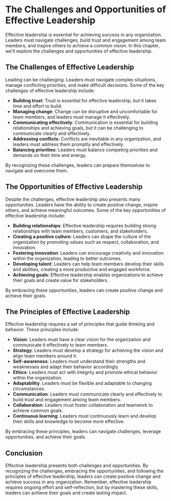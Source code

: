 The Challenges and Opportunities of Effective Leadership
==========================================================================================================

Effective leadership is essential for achieving success in any organization. Leaders must navigate challenges, build trust and engagement among team members, and inspire others to achieve a common vision. In this chapter, we'll explore the challenges and opportunities of effective leadership.

The Challenges of Effective Leadership
--------------------------------------

Leading can be challenging. Leaders must navigate complex situations, manage conflicting priorities, and make difficult decisions. Some of the key challenges of effective leadership include:

- **Building trust**: Trust is essential for effective leadership, but it takes time and effort to build.
- **Managing change**: Change can be disruptive and uncomfortable for team members, and leaders must manage it effectively.
- **Communicating effectively**: Communication is essential for building relationships and achieving goals, but it can be challenging to communicate clearly and effectively.
- **Addressing conflicts**: Conflicts are inevitable in any organization, and leaders must address them promptly and effectively.
- **Balancing priorities**: Leaders must balance competing priorities and demands on their time and energy.

By recognizing these challenges, leaders can prepare themselves to navigate and overcome them.

The Opportunities of Effective Leadership
-----------------------------------------

Despite the challenges, effective leadership also presents many opportunities. Leaders have the ability to create positive change, inspire others, and achieve meaningful outcomes. Some of the key opportunities of effective leadership include:

- **Building relationships**: Effective leadership requires building strong relationships with team members, customers, and stakeholders.
- **Creating a positive culture**: Leaders can shape the culture of the organization by promoting values such as respect, collaboration, and innovation.
- **Fostering innovation**: Leaders can encourage creativity and innovation within the organization, leading to better outcomes.
- **Developing talent**: Leaders can help team members develop their skills and abilities, creating a more productive and engaged workforce.
- **Achieving goals**: Effective leadership enables organizations to achieve their goals and create value for stakeholders.

By embracing these opportunities, leaders can create positive change and achieve their goals.

The Principles of Effective Leadership
--------------------------------------

Effective leadership requires a set of principles that guide thinking and behavior. These principles include:

- **Vision**: Leaders must have a clear vision for the organization and communicate it effectively to team members.
- **Strategy**: Leaders must develop a strategy for achieving the vision and align team members around it.
- **Self-awareness**: Leaders must understand their strengths and weaknesses and adapt their behavior accordingly.
- **Ethics**: Leaders must act with integrity and promote ethical behavior within the organization.
- **Adaptability**: Leaders must be flexible and adaptable to changing circumstances.
- **Communication**: Leaders must communicate clearly and effectively to build trust and engagement among team members.
- **Collaboration**: Leaders must foster collaboration and teamwork to achieve common goals.
- **Continuous learning**: Leaders must continuously learn and develop their skills and knowledge to become more effective.

By embracing these principles, leaders can navigate challenges, leverage opportunities, and achieve their goals.

Conclusion
----------

Effective leadership presents both challenges and opportunities. By recognizing the challenges, embracing the opportunities, and following the principles of effective leadership, leaders can create positive change and achieve success in any organization. Remember, effective leadership requires ongoing effort and self-reflection, but by mastering these skills, leaders can achieve their goals and create lasting impact.
